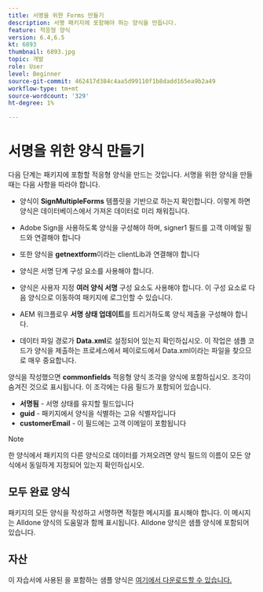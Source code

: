 ```yaml
---
title: 서명을 위한 Forms 만들기
description: 서명 패키지에 포함해야 하는 양식을 만듭니다.
feature: 적응형 양식
version: 6.4,6.5
kt: 6893
thumbnail: 6893.jpg
topic: 개발
role: User
level: Beginner
source-git-commit: 462417d384c4aa5d99110f1b8dadd165ea9b2a49
workflow-type: tm+mt
source-wordcount: '329'
ht-degree: 1%

---
```



# 서명을 위한 양식 만들기

다음 단계는 패키지에 포함할 적응형 양식을 만드는 것입니다. 서명을 위한 양식을 만들 때는 다음 사항을 따라야 합니다.

* 양식이 **SignMultipleForms** 템플릿을 기반으로 하는지 확인합니다. 이렇게 하면 양식은 데이터베이스에서 가져온 데이터로 미리 채워집니다.

* Adobe Sign을 사용하도록 양식을 구성해야 하며, signer1 필드를 고객 이메일 필드와 연결해야 합니다
* 또한 양식을 **getnextform**&#x200B;이라는 clientLib과 연결해야 합니다
* 양식은 서명 단계 구성 요소를 사용해야 합니다.
* 양식은 사용자 지정 **여러 양식 서명** 구성 요소도 사용해야 합니다. 이 구성 요소로 다음 양식으로 이동하여 패키지에 로그인할 수 있습니다.
* AEM 워크플로우 **서명 상태 업데이트**&#x200B;를 트리거하도록 양식 제출을 구성해야 합니다.
* 데이터 파일 경로가 **Data.xml**&#x200B;로 설정되어 있는지 확인하십시오. 이 작업은 샘플 코드가 양식을 제출하는 프로세스에서 페이로드에서 Data.xml이라는 파일을 찾으므로 매우 중요합니다.

양식을 작성했으면 **commonfields** 적응형 양식 조각을 양식에 포함하십시오. 조각이 숨겨진 것으로 표시됩니다. 이 조각에는 다음 필드가 포함되어 있습니다.

* **서명됨**  - 서명 상태를 유지할 필드입니다
* **guid**  - 패키지에서 양식을 식별하는 고유 식별자입니다
* **customerEmail**  - 이 필드에는 고객 이메일이 포함됩니다



>[!NOTE]
>한 양식에서 패키지의 다른 양식으로 데이터를 가져오려면 양식 필드의 이름이 모든 양식에서 동일하게 지정되어 있는지 확인하십시오.

## 모두 완료 양식

패키지의 모든 양식을 작성하고 서명하면 적절한 메시지를 표시해야 합니다. 이 메시지는 Alldone 양식의 도움말과 함께 표시됩니다. Alldone 양식은 샘플 양식에 포함되어 있습니다.

## 자산

이 자습서에 사용된 을 포함하는 샘플 양식은 [여기에서 다운로드할 수 있습니다.](assets/forms-for-signing.zip)
